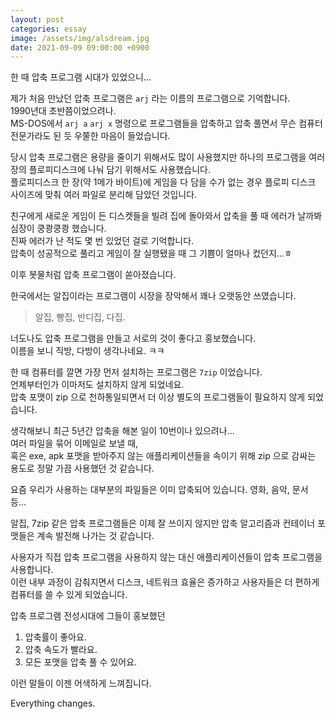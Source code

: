 ```yaml
---
layout: post
categories: essay
image: /assets/img/alsdream.jpg
date: 2021-09-09 09:00:00 +0900
---
```


한 때 압축 프로그램 시대가 있었으니...

제가 처음 만났던 압축 프로그램은 `arj` 라는 이름의 프로그램으로 기억합니다.  
1990년대 초반쯤이었으려나.  
MS-DOS에서 `arj a` `arj x` 명령으로 프로그램들을 압축하고 압축 풀면서 무슨 컴퓨터 전문가라도 된 듯 우쭐한 마음이 들었습니다.

당시 압축 프로그램은 용량을 줄이기 위해서도 많이 사용했지만 하나의 프로그램을 여러 장의 플로피디스크에 나눠 담기 위해서도 사용했습니다.    
플로피디스크 한 장(약 1메가 바이트)에 게임을 다 담을 수가 없는 경우 플로피 디스크 사이즈에 맞춰 여러 파일로 분리해 담았던 것입니다.

친구에게 새로운 게임이 든 디스켓들을 빌려 집에 돌아와서 압축을 풀 때 에러가 날까봐 심장이 쿵쾅쿵쾅 했습니다.  
진짜 에러가 난 적도 몇 번 있었던 걸로 기억합니다.  
압축이 성공적으로 풀리고 게임이 잘 실행됐을 때 그 기쁨이 얼마나 컸던지...ㅎ

이후 봇물처럼 압축 프로그램이 쏟아졌습니다.

한국에서는 알집이라는 프로그램이 시장을 장악해서 꽤나 오랫동안 쓰였습니다.  
>알집, 빵집, 반디집, 다집.

너도나도 압축 프로그램을 만들고 서로의 것이 좋다고 홍보했습니다.  
이름을 보니 직방, 다방이 생각나네요. ㅋㅋ

한 때 컴퓨터를 깔면 가장 먼저 설치하는 프로그램은 `7zip` 이었습니다.  
언제부터인가 이마저도 설치하지 않게 되었네요.  
압축 포맷이 zip 으로 천하통일되면서 더 이상 별도의 프로그램들이 필요하지 않게 되었습니다. 

생각해보니 최근 5년간 압축을 해본 일이 10번이나 있으려나...  
여러 파일을 묶어 이메일로 보낼 때,  
혹은 exe, apk 포맷을 받아주지 않는 애플리케이션들을 속이기 위해 zip 으로 감싸는 용도로 정말 가끔 사용했던 것 같습니다.
 
요즘 우리가 사용하는 대부분의 파일들은 이미 압축되어 있습니다.
영화, 음악, 문서 등...

알집, 7zip 같은 압축 프로그램들은 이제 잘 쓰이지 않지만 압축 알고리즘과 컨테이너 포맷들은 계속 발전해 나가는 것 같습니다.

사용자가 직접 압축 프로그램을 사용하지 않는 대신 애플리케이션들이 압축 프로그램을 사용합니다.  
이런 내부 과정이 감춰지면서 디스크, 네트워크 효율은 증가하고 사용자들은 더 편하게 컴퓨터를 쓸 수 있게 되었습니다.

압축 프로그램 전성시대에 그들이 홍보했던
1. 압축률이 좋아요.
2. 압축 속도가 빨라요.
3. 모든 포맷을 압축 풀 수 있어요.

이런 말들이 이젠 어색하게 느껴집니다.

Everything changes.
